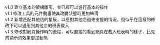 v1.0  建立基本的架構雛形，並已經可以進行基本的操作  
v1.1  修改工具的元件動畫使其改變狀態時更加絲滑  
v1.2  新增匹配其他店的星辰，以應對其他店過來支援的情況，但似乎在這樣的修改下可以通用到其他店的班表載入  
v1.3  修改對網頁操作時的流程，可以直接的看到網頁在載入班表時的樣子，比先前顯示的效果更加動態  
